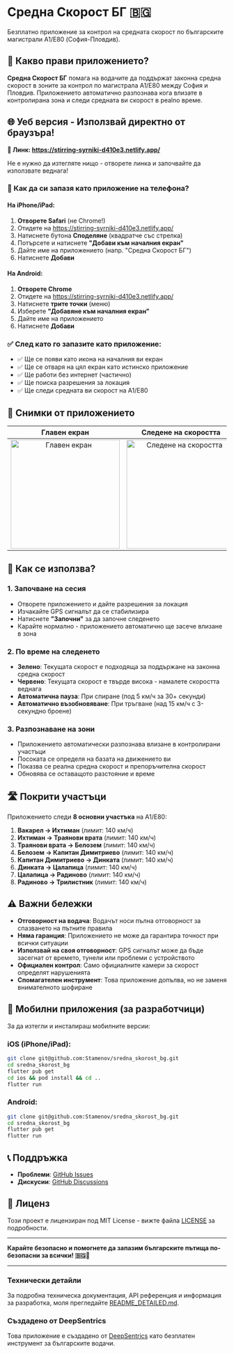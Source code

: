 # Средна Скорост БГ 🇧🇬

Безплатно приложение за контрол на средната скорост по българските магистрали A1/E80 (София-Пловдив).

## 🎯 Какво прави приложението?

**Средна Скорост БГ** помага на водачите да поддържат законна средна скорост в зоните за контрол по магистрала A1/E80 между София и Пловдив. Приложението автоматично разпознава кога влизате в контролирана зона и следи средната ви скорост в реalno време.

## 🌐 Уеб версия - Използвай директно от браузъра!

**🔗 Линк: https://stirring-syrniki-d410e3.netlify.app/**

Не е нужно да изтегляте нищо - отворете линка и започвайте да използвате веднага!

### 📱 Как да си запазя като приложение на телефона?

#### На iPhone/iPad:
1. **Отворете Safari** (не Chrome!)
2. Отидете на https://stirring-syrniki-d410e3.netlify.app/
3. Натиснете бутона **Споделяне** (квадратче със стрелка)
4. Потърсете и натиснете **"Добави към началния екран"**
5. Дайте име на приложението (напр. "Средна Скорост БГ")
6. Натиснете **Добави**

#### На Android:
1. **Отворете Chrome**
2. Отидете на https://stirring-syrniki-d410e3.netlify.app/
3. Натиснете **трите точки** (меню)
4. Изберете **"Добавяне към началния екран"**
5. Дайте име на приложението
6. Натиснете **Добави**

### ✅ След като го запазите като приложение:
- ✅ Ще се появи като икона на началния ви екран
- ✅ Ще се отваря на цял екран като истинско приложение
- ✅ Ще работи без интернет (частично)
- ✅ Ще поиска разрешения за локация
- ✅ Ще следи средната ви скорост на A1/E80

## 📸 Снимки от приложението

<div align="center">

| Главен екран | Следене на скоростта | История на сесиите |
|:---:|:---:|:---:|
| <img src="https://github.com/user-attachments/assets/3ec0982a-2ce7-40b7-a01e-2effd255284d" width="250" alt="Главен екран"> | <img src="https://github.com/user-attachments/assets/9ead70b7-1557-4f51-af87-8b5220f7f873" width="250" alt="Следене на скоростта"> | <img src="https://github.com/user-attachments/assets/dac54538-09c9-4412-be14-9539f4be5250" width="250" alt="История на сесиите"> |

</div>

## 🚗 Как се използва?

### 1. Започване на сесия
- Отворете приложението и дайте разрешения за локация
- Изчакайте GPS сигналът да се стабилизира
- Натиснете **"Започни"** за да започне следенето
- Карайте нормално - приложението автоматично ще засече влизане в зона

### 2. По време на следенето
- **Зелено**: Текущата скорост е подходяща за поддържане на законна средна скорост
- **Червено**: Текущата скорост е твърде висока - намалете скоростта веднага
- **Автоматична пауза**: При спиране (под 5 км/ч за 30+ секунди)
- **Автоматично възобновяване**: При тръгване (над 15 км/ч с 3-секундно броене)

### 3. Разпознаване на зони
- Приложението автоматически разпознава влизане в контролирани участъци
- Посоката се определя на базата на движението ви
- Показва се реална средна скорост и препоръчителна скорост
- Обновява се оставащото разстояние и време

## 🛣️ Покрити участъци

Приложението следи **8 основни участъка** на A1/E80:

1. **Вакарел → Ихтиман** (лимит: 140 км/ч)
2. **Ихтиман → Траянови врата** (лимит: 140 км/ч)
3. **Траянови врата → Белозем** (лимит: 140 км/ч)
4. **Белозем → Капитан Димитриево** (лимит: 140 км/ч)
5. **Капитан Димитриево → Динката** (лимит: 140 км/ч)
6. **Динката → Цалапица** (лимит: 140 км/ч)
7. **Цалапица → Радиново** (лимит: 140 км/ч)
8. **Радиново → Трилистник** (лимит: 140 км/ч)

## ⚠️ Важни бележки

- **Отговорност на водача**: Водачът носи пълна отговорност за спазването на пътните правила
- **Няма гаранция**: Приложението не може да гарантира точност при всички ситуации
- **Използвай на своя отговорност**: GPS сигналът може да бъде засегнат от времето, тунели или проблеми с устройството
- **Официален контрол**: Само официалните камери за скорост определят нарушенията
- **Спомагателен инструмент**: Това приложение допълва, но не заменя внимателното шофиране

## 🔧 Мобилни приложения (за разработчици)

За да изтегли и инсталираш мобилните версии:

### iOS (iPhone/iPad):
```bash
git clone git@github.com:Stamenov/sredna_skorost_bg.git
cd sredna_skorost_bg
flutter pub get
cd ios && pod install && cd ..
flutter run
```

### Android:
```bash
git clone git@github.com:Stamenov/sredna_skorost_bg.git
cd sredna_skorost_bg
flutter pub get
flutter run
```

## 📞 Поддръжка

- **Проблеми**: [GitHub Issues](https://github.com/Stamenov/sredna_skorost_bg/issues)
- **Дискусии**: [GitHub Discussions](https://github.com/Stamenov/sredna_skorost_bg/discussions)

## 📄 Лиценз

Този проект е лицензиран под MIT License - вижте файла [LICENSE](LICENSE) за подробности.

---

**Карайте безопасно и помогнете да запазим българските пътища по-безопасни за всички! 🇧🇬🚗**

---

### Технически детайли

За подробна техническа документация, API референция и информация за разработка, моля прегледайте [README_DETAILED.md](README_DETAILED.md).

### Създадено от DeepSentrics

Това приложение е създадено от [DeepSentrics](https://deepsentrics.com) като безплатен инструмент за българските водачи.